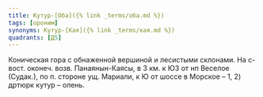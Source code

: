 ```yaml
---
title: Кутур-[Оба]({% link _terms/оба.md %})
tags: [ороним]
synonyms: Кутур-[Кая]({% link _terms/кая.md %})
quadrants: [Д5]
---
```


Коническая гора с обнаженной вершиной и лесистыми склонами. На с-вост. оконеч.
возв. Панаянын-Каясы, в 3 км. к ЮЗ от нп Веселое (Судак.), по п. стороне ущ.
Мариали, к Ю от шоссе в Морское – 1, 2) дртюрк кутур – олень.
